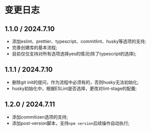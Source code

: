 # 变更日志

## 1.1.0 / 2024.7.10

- 添加eslint、prettier、typescript、commitlint、husky等选项的支持;
- 完善创建库的基本流程;
- 目前仅仅支持对所有选项选择yes的情况(除了typescript的选择);

## 1.1.1 / 2024.7.10

- 删除git init的提问，作为流程中必须有的，否则husky无法初始化;
- husky初始化中，根据ESLint是否选择，更改对lint-stage的配置;

## 1.2.0 / 2024.7.11

- 添加commitizen选项的支持;
- 添加post-version脚本，支持`npm version`后续操作自动执行;
